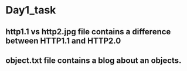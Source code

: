 # Day1_task

## http1.1 vs http2.jpg file contains a difference between HTTP1.1 and HTTP2.0

## object.txt file contains a blog about an objects. 
